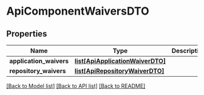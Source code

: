 # ApiComponentWaiversDTO

## Properties

| Name                    | Type                                                            | Description | Notes      |
| ----------------------- | --------------------------------------------------------------- | ----------- | ---------- |
| **application_waivers** | [**list[ApiApplicationWaiverDTO]**](ApiApplicationWaiverDTO.md) |             | [optional] |
| **repository_waivers**  | [**list[ApiRepositoryWaiverDTO]**](ApiRepositoryWaiverDTO.md)   |             | [optional] |

[[Back to Model list]](../README.md#documentation-for-models) [[Back to API list]](../README.md#documentation-for-api-endpoints) [[Back to README]](../README.md)
